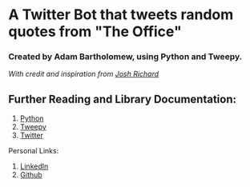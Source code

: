 # A Twitter Bot that tweets random quotes from "The Office"
### Created by Adam Bartholomew, using Python and Tweepy.
_With credit and inspiration from [Josh Richard](https://github.com/joshuarichard)_


Further Reading and Library Documentation:
------------------------------------------
1. [Python](https://www.python.org/)
2. [Tweepy](http://www.tweepy.org/)
3. [Twitter](https://www.twitter.com/)

Personal Links:
1. [LinkedIn](https://www.linkedin.com/in/adam-bartholomew/)
2. [Github](https://github.com/adam-bartholomew)
